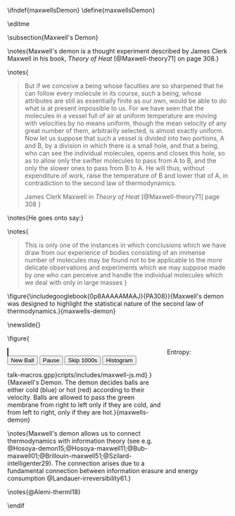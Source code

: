 \ifndef{maxwellsDemon}
\define{maxwellsDemon}

\editme 

\subsection{Maxwell's Demon}

\notes{Maxwell's demon is a thought experiment described by James Clerk Maxwell in his book, *Theory of Heat* [@Maxwell-theory71] on page 308.}

\notes{
> But if we conceive a being whose faculties are so sharpened that he can follow every molecule in its course, such a being, whose attributes are still as essentially finite as our own, would be able to do what is at present impossible to us. For we have seen that the molecules in a vessel full of air at uniform temperature are moving with velocities by no means uniform, though the mean velocity of any great number of them, arbitrarily selected, is almost exactly uniform. Now let us suppose that such a vessel is divided into two portions, A and B, by a division in which there is a small hole, and that a being, who can see the individual molecules, opens and closes this hole, so as to allow only the swifter molecules to pass from A to B, and the only the slower ones to pass from B to A. He will thus, without expenditure of work, raise the temperature of B and lower that of A, in contradiction to the second law of thermodynamics.
>
> James Clerk Maxwell in *Theory of Heat* [@Maxwell-theory71] page 308
}

\notes{He goes onto say:}

\notes{
> This is only one of the instances in which conclusions which we have draw from our experience of bodies consisting of an immense number of molecules may be found not to be applicable to the more delicate observations and experiments which we may suppose made by one who can perceive and handle the individual molecules which we deal with only in large masses
}


\figure{\includegooglebook{0p8AAAAAMAAJ}{PA308}}{Maxwell's demon was designed to highlight the statistical nature of the second law of thermodynamics.}{maxwells-demon}

\newslide{}

\figure{
<div>
<div style="width:68%;float:left">
  <canvas id="maxwell-canvas" width="700" height="500" style="border:1px solid black;display:inline;text-align:left"></canvas>
</div>
<div style="width:28%;float:right;margin:auto">
  <div style="float:right;width:100%;margin:auto">Entropy: <output id="maxwell-entropy"></output></div>
  <div id="maxwell-histogram-canvas" style="width:300px;height:250px;display:inline-block;text-align:right;margin:auto">
  </div>
</div>
</div>
<div>
<button id="maxwell-newball" style="text-align:right">New Ball</button>
<button id="maxwell-pause" style="text-align:right">Pause</button>
<button id="maxwell-skip" style="text-align:right">Skip 1000s</button>
<button id="maxwell-histogram" style="text-align:right">Histogram</button>
</div>

talk-macros.gpp}cripts/includes/maxwell-js.md}
}{Maxwell's Demon. The demon decides balls are either cold (blue) or hot (red) according to their velocity. Balls are allowed to pass the green membrane from right to left only if they are cold, and from left to right, only if they are hot.}{maxwells-demon}


\notes{Maxwell's demon allows us to connect thermodynamics with information theory (see e.g. @Hosoya-demon15;@Hosoya-maxwell11;@Bub-maxwell01;@Brillouin-maxwell51;@Szilard-intelligenter29). The connection arises due to a fundamental connection between information erasure and energy consumption @Landauer-irreversibility61.}

\notes{@Alemi-therml18}

\endif

